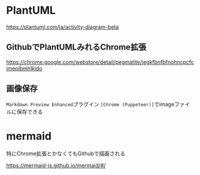 # PlantUML

https://plantuml.com/ja/activity-diagram-beta

## GithubでPlantUMLみれるChrome拡張

https://chrome.google.com/webstore/detail/pegmatite/jegkfbnfbfnohncpcfcimepibmhlkldo

## 画像保存

`Markdown Preview Enhanced`プラグイン
`[Chrome (Puppeteer)]`でimageファイルに保存できる

# mermaid

特にChrome拡張とかなくてもGithubで描画される

https://mermaid-js.github.io/mermaid/#/